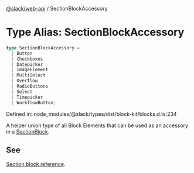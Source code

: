 [@slack/web-api](../index.md) / SectionBlockAccessory

# Type Alias: SectionBlockAccessory

```ts
type SectionBlockAccessory = 
  | Button
  | Checkboxes
  | Datepicker
  | ImageElement
  | MultiSelect
  | Overflow
  | RadioButtons
  | Select
  | Timepicker
  | WorkflowButton;
```

Defined in: node\_modules/@slack/types/dist/block-kit/blocks.d.ts:234

A helper union type of all Block Elements that can be used as an accessory in a [SectionBlock](../interfaces/SectionBlock.md).

## See

[Section block reference](https://docs.slack.dev/reference/block-kit/blocks/section-block).
